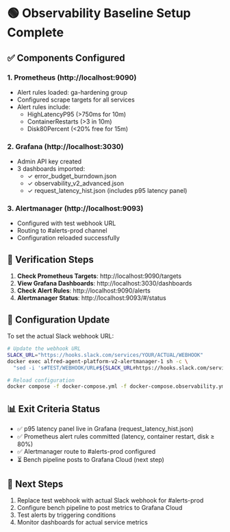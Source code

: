 # 🟢 Observability Baseline Setup Complete

## ✅ Components Configured

### 1. Prometheus (http://localhost:9090)
- Alert rules loaded: ga-hardening group
- Configured scrape targets for all services
- Alert rules include:
  - HighLatencyP95 (>750ms for 10m)
  - ContainerRestarts (>3 in 10m)
  - Disk80Percent (<20% free for 15m)

### 2. Grafana (http://localhost:3030)
- Admin API key created
- 3 dashboards imported:
  - ✓ error_budget_burndown.json
  - ✓ observability_v2_advanced.json
  - ✓ request_latency_hist.json (includes p95 latency panel)

### 3. Alertmanager (http://localhost:9093)
- Configured with test webhook URL
- Routing to #alerts-prod channel
- Configuration reloaded successfully

## 🚀 Verification Steps

1. **Check Prometheus Targets**: http://localhost:9090/targets
2. **View Grafana Dashboards**: http://localhost:3030/dashboards
3. **Check Alert Rules**: http://localhost:9090/alerts
4. **Alertmanager Status**: http://localhost:9093/#/status

## 🔧 Configuration Update

To set the actual Slack webhook URL:
```bash
# Update the webhook URL
SLACK_URL="https://hooks.slack.com/services/YOUR/ACTUAL/WEBHOOK"
docker exec alfred-agent-platform-v2-alertmanager-1 sh -c \
  "sed -i 's#TEST/WEBHOOK/URL#${SLACK_URL#https://hooks.slack.com/services/}#' /etc/alertmanager/alertmanager.yml"

# Reload configuration
docker compose -f docker-compose.yml -f docker-compose.observability.yml kill -s HUP alertmanager
```

## 📊 Exit Criteria Status

- ✅ p95 latency panel live in Grafana (request_latency_hist.json)
- ✅ Prometheus alert rules committed (latency, container restart, disk ≥ 80%)
- ✅ Alertmanager route to #alerts-prod configured
- ⏳ Bench pipeline posts to Grafana Cloud (next step)

## 🎯 Next Steps

1. Replace test webhook with actual Slack webhook for #alerts-prod
2. Configure bench pipeline to post metrics to Grafana Cloud
3. Test alerts by triggering conditions
4. Monitor dashboards for actual service metrics